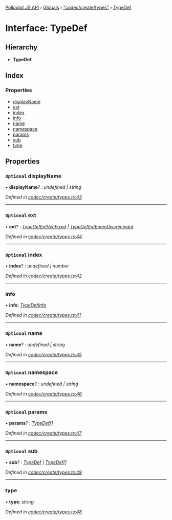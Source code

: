 [Polkadot JS API](../README.md) › [Globals](../globals.md) › ["codec/create/types"](../modules/_codec_create_types_.md) › [TypeDef](_codec_create_types_.typedef.md)

# Interface: TypeDef

## Hierarchy

* **TypeDef**

## Index

### Properties

* [displayName](_codec_create_types_.typedef.md#optional-displayname)
* [ext](_codec_create_types_.typedef.md#optional-ext)
* [index](_codec_create_types_.typedef.md#optional-index)
* [info](_codec_create_types_.typedef.md#info)
* [name](_codec_create_types_.typedef.md#optional-name)
* [namespace](_codec_create_types_.typedef.md#optional-namespace)
* [params](_codec_create_types_.typedef.md#optional-params)
* [sub](_codec_create_types_.typedef.md#optional-sub)
* [type](_codec_create_types_.typedef.md#type)

## Properties

### `Optional` displayName

• **displayName**? : *undefined | string*

*Defined in [codec/create/types.ts:43](https://github.com/polkadot-js/api/blob/3196e66efb/packages/types/src/codec/create/types.ts#L43)*

___

### `Optional` ext

• **ext**? : *[TypeDefExtVecFixed](_codec_create_types_.typedefextvecfixed.md) | [TypeDefExtEnumDiscriminant](_codec_create_types_.typedefextenumdiscriminant.md)*

*Defined in [codec/create/types.ts:44](https://github.com/polkadot-js/api/blob/3196e66efb/packages/types/src/codec/create/types.ts#L44)*

___

### `Optional` index

• **index**? : *undefined | number*

*Defined in [codec/create/types.ts:42](https://github.com/polkadot-js/api/blob/3196e66efb/packages/types/src/codec/create/types.ts#L42)*

___

###  info

• **info**: *[TypeDefInfo](../enums/_codec_create_types_.typedefinfo.md)*

*Defined in [codec/create/types.ts:41](https://github.com/polkadot-js/api/blob/3196e66efb/packages/types/src/codec/create/types.ts#L41)*

___

### `Optional` name

• **name**? : *undefined | string*

*Defined in [codec/create/types.ts:45](https://github.com/polkadot-js/api/blob/3196e66efb/packages/types/src/codec/create/types.ts#L45)*

___

### `Optional` namespace

• **namespace**? : *undefined | string*

*Defined in [codec/create/types.ts:46](https://github.com/polkadot-js/api/blob/3196e66efb/packages/types/src/codec/create/types.ts#L46)*

___

### `Optional` params

• **params**? : *[TypeDef](_codec_create_types_.typedef.md)[]*

*Defined in [codec/create/types.ts:47](https://github.com/polkadot-js/api/blob/3196e66efb/packages/types/src/codec/create/types.ts#L47)*

___

### `Optional` sub

• **sub**? : *[TypeDef](_codec_create_types_.typedef.md) | [TypeDef](_codec_create_types_.typedef.md)[]*

*Defined in [codec/create/types.ts:49](https://github.com/polkadot-js/api/blob/3196e66efb/packages/types/src/codec/create/types.ts#L49)*

___

###  type

• **type**: *string*

*Defined in [codec/create/types.ts:48](https://github.com/polkadot-js/api/blob/3196e66efb/packages/types/src/codec/create/types.ts#L48)*
